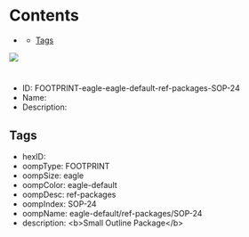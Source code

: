 



Contents
========

* [](#)
	* [Tags](#tags)
  
![][im]
# 

- ID: FOOTPRINT-eagle-eagle-default-ref-packages-SOP-24
- Name: 
- Description: 

## Tags

- hexID: 
- oompType: FOOTPRINT
- oompSize: eagle
- oompColor: eagle-default
- oompDesc: ref-packages
- oompIndex: SOP-24
- oompName: eagle-default/ref-packages/SOP-24
- description: &lt;b&gt;Small Outline Package&lt;/b&gt;



[im]: image.png
